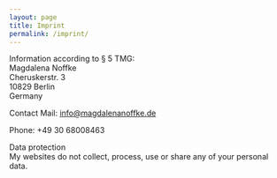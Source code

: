 ```yaml
---
layout: page
title: Imprint
permalink: /imprint/
---
```

Information according to § 5 TMG:  
Magdalena Noffke  
Cheruskerstr. 3  
10829 Berlin  
Germany  

Contact
Mail: info@magdalenanoffke.de

Phone: +49 30 68008463

Data protection  
My websites do not collect, process, use or share any of your personal data.
